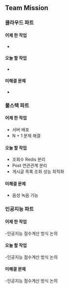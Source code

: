 ## Team Mission

### 클라우드 파트
#### 어제 한 작업
-

#### 오늘 할 작업
-

#### 미해결 문제
-

### 풀스택 파트
#### 어제 한 작업
- 서버 배포
- N + 1 문제 해결

#### 오늘 할 작업
- 조회수 Redis 분리
- Post 연관관계 분리
- 게시글 목록 조회 성능 최적화

#### 미해결 문제
- 음성 녹음 기능 

### 인공지능 파트
#### 어제 한 작업
-인공지능 점수계산 방식 논의

#### 오늘 할 작업
-인공지능 점수계산 방식 논의

#### 미해결 문제
-인공지능 점수계산 방식 논의

